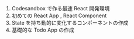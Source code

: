 1. Codesandbox で作る最速 React 開発環境
1. 初めての React App , React Component
1. State を持ち動的に変化するコンポーネントの作成
1. 基礎的な Todo App の作成



